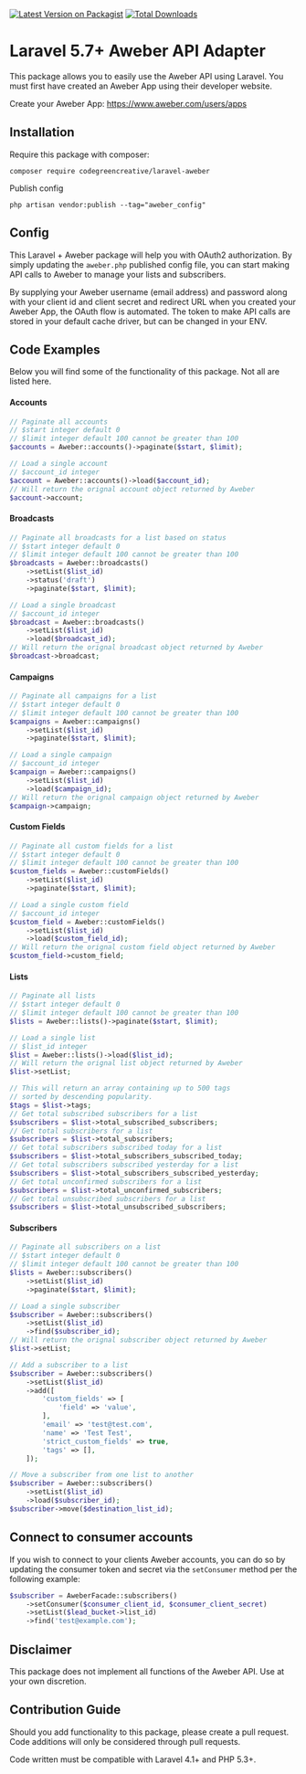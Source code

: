 [![Latest Version on Packagist](https://img.shields.io/packagist/v/codegreencreative/laravel-aweber.svg?style=flat-square)](https://packagist.org/packages/codegreencreative/laravel-aweber)
[![Total Downloads](https://img.shields.io/packagist/dt/codegreencreative/laravel-aweber.svg?style=flat-square)](https://packagist.org/packages/codegreencreative/laravel-aweber)

# Laravel 5.7+ Aweber API Adapter

This package allows you to easily use the Aweber API using Laravel. You must first have created an Aweber App using their developer website.

Create your Aweber App: https://www.aweber.com/users/apps

## Installation

Require this package with composer:

```shell
composer require codegreencreative/laravel-aweber
```

Publish config

```shell
php artisan vendor:publish --tag="aweber_config"
```

## Config

This Laravel + Aweber package will help you with OAuth2 authorization. By simply updating the `aweber.php` published config file, you can start making API calls to Aweber to manage your lists and subscribers.

By supplying your Aweber username (email address) and password along with your client id and client secret and redirect URL when you created your Aweber App, the OAuth flow is automated. The token to make API calls are stored in your default cache driver, but can be changed in your ENV.

## Code Examples

Below you will find some of the functionality of this package. Not all are listed here.

#### Accounts

```php
// Paginate all accounts
// $start integer default 0
// $limit integer default 100 cannot be greater than 100
$accounts = Aweber::accounts()->paginate($start, $limit);

// Load a single account
// $account_id integer
$account = Aweber::accounts()->load($account_id);
// Will return the orignal account object returned by Aweber
$account->account;
```

#### Broadcasts

```php
// Paginate all broadcasts for a list based on status
// $start integer default 0
// $limit integer default 100 cannot be greater than 100
$broadcasts = Aweber::broadcasts()
    ->setList($list_id)
    ->status('draft')
    ->paginate($start, $limit);

// Load a single broadcast
// $account_id integer
$broadcast = Aweber::broadcasts()
    ->setList($list_id)
    ->load($broadcast_id);
// Will return the orignal broadcast object returned by Aweber
$broadcast->broadcast;
```

#### Campaigns

```php
// Paginate all campaigns for a list
// $start integer default 0
// $limit integer default 100 cannot be greater than 100
$campaigns = Aweber::campaigns()
    ->setList($list_id)
    ->paginate($start, $limit);

// Load a single campaign
// $account_id integer
$campaign = Aweber::campaigns()
    ->setList($list_id)
    ->load($campaign_id);
// Will return the orignal campaign object returned by Aweber
$campaign->campaign;
```

#### Custom Fields

```php
// Paginate all custom fields for a list
// $start integer default 0
// $limit integer default 100 cannot be greater than 100
$custom_fields = Aweber::customFields()
    ->setList($list_id)
    ->paginate($start, $limit);

// Load a single custom field
// $account_id integer
$custom_field = Aweber::customFields()
    ->setList($list_id)
    ->load($custom_field_id);
// Will return the orignal custom field object returned by Aweber
$custom_field->custom_field;
```

#### Lists

```php
// Paginate all lists
// $start integer default 0
// $limit integer default 100 cannot be greater than 100
$lists = Aweber::lists()->paginate($start, $limit);

// Load a single list
// $list_id integer
$list = Aweber::lists()->load($list_id);
// Will return the orignal list object returned by Aweber
$list->setList;

// This will return an array containing up to 500 tags
// sorted by descending popularity.
$tags = $list->tags;
// Get total subscribed subscribers for a list
$subscribers = $list->total_subscribed_subscribers;
// Get total subscribers for a list
$subscribers = $list->total_subscribers;
// Get total subscribers subscribed today for a list
$subscribers = $list->total_subscribers_subscribed_today;
// Get total subscribers subscribed yesterday for a list
$subscribers = $list->total_subscribers_subscribed_yesterday;
// Get total unconfirmed subscribers for a list
$subscribers = $list->total_unconfirmed_subscribers;
// Get total unsubscribed subscribers for a list
$subscribers = $list->total_unsubscribed_subscribers;
```

#### Subscribers

```php
// Paginate all subscribers on a list
// $start integer default 0
// $limit integer default 100 cannot be greater than 100
$lists = Aweber::subscribers()
    ->setList($list_id)
    ->paginate($start, $limit);

// Load a single subscriber
$subscriber = Aweber::subscribers()
    ->setList($list_id)
    ->find($subscriber_id);
// Will return the orignal subscriber object returned by Aweber
$list->setList;

// Add a subscriber to a list
$subscriber = Aweber::subscribers()
    ->setList($list_id)
    ->add([
        'custom_fields' => [
            'field' => 'value',
        ],
        'email' => 'test@test.com',
        'name' => 'Test Test',
        'strict_custom_fields' => true,
        'tags' => [],
    ]);

// Move a subscriber from one list to another
$subscriber = Aweber::subscribers()
    ->setList($list_id)
    ->load($subscriber_id);
$subscriber->move($destination_list_id);
```

## Connect to consumer accounts

If you wish to connect to your clients Aweber accounts, you can do so by updating the consumer token and secret via the `setConsumer` method per the following example:

```php
$subscriber = AweberFacade::subscribers()
    ->setConsumer($consumer_client_id, $consumer_client_secret)
    ->setList($lead_bucket->list_id)
    ->find('test@example.com');
```

## Disclaimer

This package does not implement all functions of the Aweber API. Use at your own discretion.

## Contribution Guide

Should you add functionality to this package, please create a pull request. Code additions will only be considered through pull requests.

Code written must be compatible with Laravel 4.1+ and PHP 5.3+.
